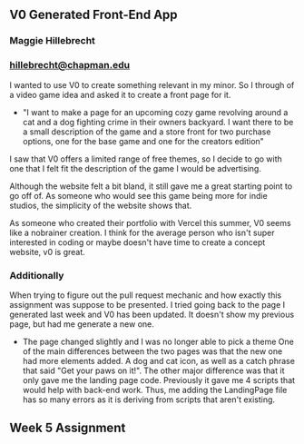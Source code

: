 ## V0 Generated Front-End App
### Maggie Hillebrecht
### hillebrecht@chapman.edu

I wanted to use V0 to create something relevant in my minor. So I through of a video game idea and asked it to create a front page for it.

+ "I want to make a page for an upcoming cozy game revolving around a cat and a dog fighting crime in their owners backyard. I want there to be a small description of the game and a store front for two purchase options, one for the base game and one for the creators edition"

I saw that V0 offers a limited range of free themes, so I decide to go with one that I felt fit the description of the game I would be advertising. 

Although the website felt a bit bland, it still gave me a great starting point to go off of. As someone who would see this game being more for indie studios, the simplicity of the website shows that.

As someone who created their portfolio with Vercel this summer, V0 seems like a nobrainer creation. I think for the average person who isn't super interested in coding or maybe doesn't have time to create a concept website, v0 is great.

### Additionally
When trying to figure out the pull request mechanic and how exactly this assignment was suppose to be presented. I tried going back to the page I generated last week and V0 has been updated. It doesn't show my previous page, but had me generate a new one.

* The page changed slightly and I was no longer able to pick a theme
One of the main differences between the two pages was that the new one had more elements added. A dog and cat icon, as well as a catch phrase that said "Get your paws on it!". The other major difference was that it only gave me the landing page code. Previously it gave me 4 scripts that would help with back-end work. Thus, me adding the LandingPage file has so many errors as it is deriving from scripts that aren't existing.

## Week 5 Assignment
